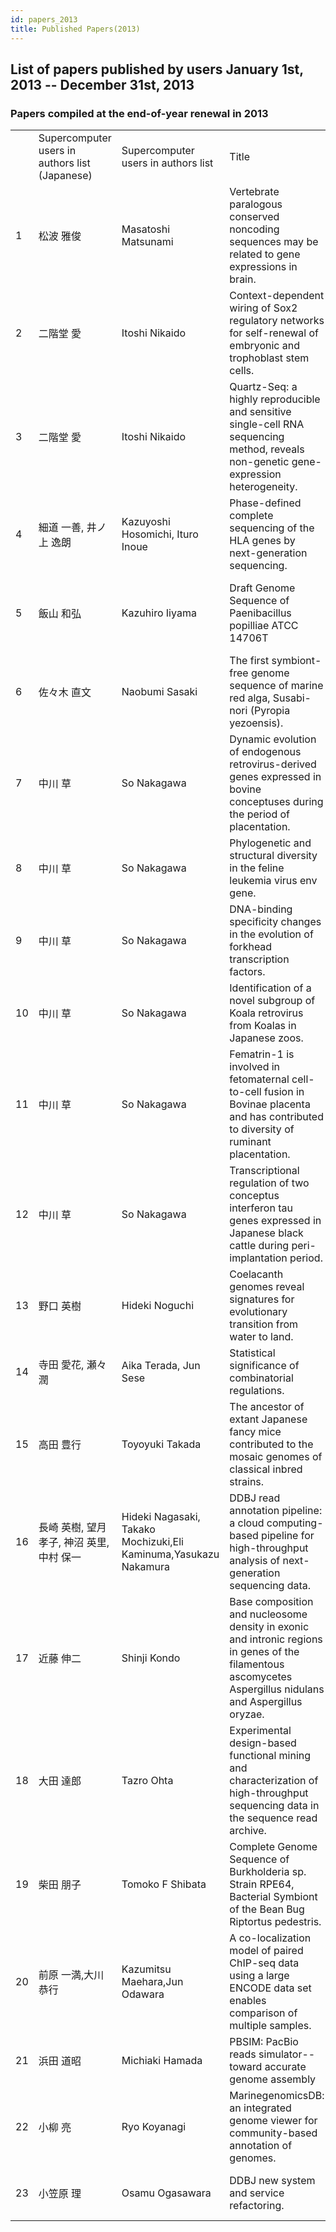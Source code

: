 ```yaml
---
id: papers_2013
title: Published Papers(2013)
---
```


## List of papers published by users January 1st, 2013 -- December 31st, 2013

### Papers compiled at the end-of-year renewal in 2013

<table>
<tr>
    <td></td>
    <td>Supercomputer users in authors list (Japanese)</td>
    <td>Supercomputer users in authors list</td>
    <td>Title</td>
    <td>Journal, Volume, Number, Pages</td>
    <td>PMID</td>
    <td>DOI</td>
</tr>
<tr>
    <td>1</td>
    <td>松波 雅俊</td>
    <td>Masatoshi Matsunami</td>
    <td>Vertebrate paralogous conserved noncoding sequences may be related to gene expressions in brain.</td>
    <td>Genome Biol Evol. 2013;5(1):140-50.</td>
    <td>23267051</td>
    <td>doi: 10.1093/gbe/evs128</td>
</tr>
<tr>
    <td>2</td>
    <td>二階堂 愛</td>
    <td>Itoshi Nikaido</td>
    <td>Context-dependent wiring of Sox2 regulatory networks for self-renewal of embryonic and trophoblast stem cells.</td>
    <td>Mol Cell. 2013 Nov 7;52(3):380-92. </td>
    <td>24120664</td>
    <td>doi: 10.1016/j.molcel.2013.09.002</td>
</tr>
<tr>
    <td>3</td>
    <td>二階堂 愛</td>
    <td>Itoshi Nikaido</td>
    <td>Quartz-Seq: a highly reproducible and sensitive single-cell RNA sequencing method, reveals non-genetic gene-expression heterogeneity.</td>
    <td>Genome Biol. 2013 Apr 17;14(4):R31. </td>
    <td>23594475</td>
    <td>doi: 10.1186/gb-2013-14-4-r31</td>
</tr>
<tr>
    <td>4</td>
    <td>細道 一善, 井ノ上 逸朗</td>
    <td>Kazuyoshi Hosomichi, Ituro Inoue</td>
    <td>Phase-defined complete sequencing of the HLA genes by next-generation sequencing.</td>
    <td>BMC Genomics. 2013 May 28;14:355.</td>
    <td>23714642</td>
    <td>doi: 10.1186/1471-2164-14-355</td>
</tr>
<tr>
    <td>5</td>
    <td>飯山 和弘</td>
    <td>Kazuhiro Iiyama</td>
    <td>Draft Genome Sequence of Paenibacillus popilliae ATCC 14706T</td>
    <td>Journal of Insect Biotechnology and Sericology, 2013 Volume 82 Issue 2 Pages 2_045-2_048</td>
    <td>NULL</td>
    <td>doi: 10.11416/jibs.82.2_045</td>
</tr>
<tr>
    <td>6</td>
    <td>佐々木 直文</td>
    <td>Naobumi Sasaki</td>
    <td>The first symbiont-free genome sequence of marine red alga, Susabi-nori (Pyropia yezoensis).</td>
    <td>PLoS One. 2013;8(3):e57122.</td>
    <td>23536760</td>
    <td>doi: 10.1371/journal.pone.0057122</td>
</tr>
<tr>
    <td>7</td>
    <td>中川 草</td>
    <td>So Nakagawa</td>
    <td>Dynamic evolution of endogenous retrovirus-derived genes expressed in bovine conceptuses during the period of placentation.</td>
    <td>Genome Biol Evol. 2013;5(2):296-306.</td>
    <td>23335121</td>
    <td>doi: 10.1093/gbe/evt007</td>
</tr>
<tr>
    <td>8</td>
    <td>中川 草</td>
    <td>So Nakagawa</td>
    <td>Phylogenetic and structural diversity in the feline leukemia virus env gene.</td>
    <td>PLoS One. 2013 Apr 11;8(4):e61009.</td>
    <td>23593376</td>
    <td>doi: 10.1371/journal.pone.0061009</td>
</tr>
<tr>
    <td>9</td>
    <td>中川 草</td>
    <td>So Nakagawa</td>
    <td>DNA-binding specificity changes in the evolution of forkhead transcription factors.</td>
    <td>Proc Natl Acad Sci U S A. 2013 Jul 23;110(30):12349-54.</td>
    <td>23836653</td>
    <td>doi: 10.1073/pnas.1310430110</td>
</tr>
<tr>
    <td>10</td>
    <td>中川 草</td>
    <td>So Nakagawa</td>
    <td>Identification of a novel subgroup of Koala retrovirus from Koalas in Japanese zoos.</td>
    <td>J Virol. 2013 Sep;87(17):9943-8.</td>
    <td>23834806</td>
    <td>doi: 10.1128/JVI.01385-13</td>
</tr>
<tr>
    <td>11</td>
    <td>中川 草</td>
    <td>So Nakagawa</td>
    <td>Fematrin-1 is involved in fetomaternal cell-to-cell fusion in Bovinae placenta and has contributed to diversity of ruminant placentation.</td>
    <td>J Virol. 2013 Oct;87(19):10563-72.</td>
    <td>23864631</td>
    <td>doi: 10.1128/JVI.01398-13</td>
</tr>
<tr>
    <td>12</td>
    <td>中川 草</td>
    <td>So Nakagawa</td>
    <td>Transcriptional regulation of two conceptus interferon tau genes expressed in Japanese black cattle during peri-implantation period.</td>
    <td>PLoS One. 2013 Nov 27;8(11):e80427.</td>
    <td>24348910</td>
    <td>doi: 10.1371/journal.pone.0080427</td>
</tr>
<tr>
    <td>13</td>
    <td>野口 英樹</td>
    <td>Hideki Noguchi</td>
    <td>Coelacanth genomes reveal signatures for evolutionary transition from water to land.</td>
    <td>Genome Res. 2013 Oct;23(10):1740-8.</td>
    <td>23878157</td>
    <td>doi: 10.1101/gr.158105.113</td>
</tr>
<tr>
    <td>14</td>
    <td>寺田 愛花, 瀬々 潤</td>
    <td>Aika Terada, Jun Sese</td>
    <td>Statistical significance of combinatorial regulations.</td>
    <td>Proc Natl Acad Sci U S A. 2013 Aug 6;110(32):12996-3001. </td>
    <td>23882073</td>
    <td>doi: 10.1073/pnas.1302233110</td>
</tr>
<tr>
    <td>15</td>
    <td>高田 豊行</td>
    <td>Toyoyuki Takada</td>
    <td>The ancestor of extant Japanese fancy mice contributed to the mosaic genomes of classical inbred strains.</td>
    <td>Genome Res. 2013 Aug;23(8):1329-38. </td>
    <td>23604024</td>
    <td>doi: 10.1101/gr.156497.113</td>
</tr>
<tr>
    <td>16</td>
    <td>長崎 英樹, 望月 孝子, 神沼 英里, 中村 保一</td>
    <td>Hideki Nagasaki, Takako Mochizuki,Eli Kaminuma,Yasukazu Nakamura</td>
    <td>DDBJ read annotation pipeline: a cloud computing-based pipeline for high-throughput analysis of next-generation sequencing data.</td>
    <td>DNA Res. 2013 Aug;20(4):383-90.</td>
    <td>23657089</td>
    <td>doi: 10.1093/dnares/dst017</td>
</tr>
<tr>
    <td>17</td>
    <td>近藤 伸二</td>
    <td>Shinji Kondo</td>
    <td>Base composition and nucleosome density in exonic and intronic regions in genes of the filamentous ascomycetes Aspergillus nidulans and Aspergillus oryzae.</td>
    <td>Gene. 2013 Aug 1;525(1):5-10. </td>
    <td>23664982</td>
    <td>doi: 10.1016/j.gene.2013.04.077</td>
</tr>
<tr>
    <td>18</td>
    <td>大田 達郎</td>
    <td>Tazro Ohta</td>
    <td>Experimental design-based functional mining and characterization of high-throughput sequencing data in the sequence read archive.</td>
    <td>PLoS One. 2013 Oct 22;8(10):e77910. </td>
    <td>24167589</td>
    <td>doi: 10.1371/journal.pone.0077910</td>
</tr>
<tr>
    <td>19</td>
    <td>柴田 朋子</td>
    <td>Tomoko F Shibata</td>
    <td>Complete Genome Sequence of Burkholderia sp. Strain RPE64, Bacterial Symbiont of the Bean Bug Riptortus pedestris.</td>
    <td>Genome Announc. 2013 Jul 5;1(4):e00441-13.</td>
    <td>23833137</td>
    <td>doi: 10.1128/genomeA.00441-13</td>
</tr>
<tr>
    <td>20</td>
    <td>前原 一満,大川 恭行</td>
    <td>Kazumitsu Maehara,Jun Odawara</td>
    <td>A co-localization model of paired ChIP-seq data using a large ENCODE data set enables comparison of multiple samples.</td>
    <td>Nucleic Acids Res. 2013 Jan 7;41(1):54-62.</td>
    <td>23125363</td>
    <td>doi: 10.1093/nar/gks1010</td>
</tr>
<tr>
    <td>21</td>
    <td>浜田 道昭</td>
    <td>Michiaki Hamada </td>
    <td>PBSIM: PacBio reads simulator--toward accurate genome assembly</td>
    <td>Bioinformatics. 2013 Jan 1;29(1):119-21.</td>
    <td>23129296</td>
    <td>doi: 10.1093/bioinformatics/bts649</td>
</tr>
<tr>
    <td>22</td>
    <td>小柳 亮</td>
    <td>Ryo Koyanagi</td>
    <td>MarinegenomicsDB: an integrated genome viewer for community-based annotation of genomes.</td>
    <td>Zoolog Sci. 2013 Oct;30(10):797-800.</td>
    <td>24125644</td>
    <td>doi: 10.2108/zsj.30.797</td>
</tr>
<tr>
    <td>23</td>
    <td>小笠原 理</td>
    <td>Osamu Ogasawara</td>
    <td>DDBJ new system and service refactoring.</td>
    <td>Nucleic Acids Res. 2013 Jan;41(Database issue):D25-9.</td>
    <td>23180790</td>
    <td>doi: 10.1093/nar/gks1152</td>
</tr>
</table>
